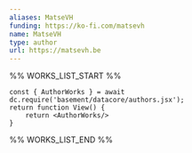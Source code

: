 ```yaml
---
aliases: MatseVH
funding: https://ko-fi.com/matsevh
name: MatseVH
type: author
url: https://matsevh.be
---
```



%% WORKS_LIST_START %%

```datacorejsx
const { AuthorWorks } = await dc.require('basement/datacore/authors.jsx');
return function View() {
    return <AuthorWorks/>
}
```
%% WORKS_LIST_END %%